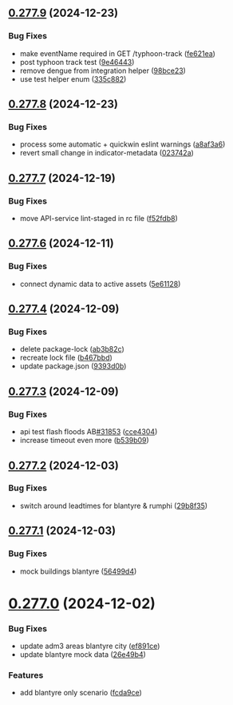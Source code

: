 ## [0.277.9](https://github.com/rodekruis/IBF-system/compare/v0.277.8...v0.277.9) (2024-12-23)


### Bug Fixes

* make eventName required in GET /typhoon-track ([fe621ea](https://github.com/rodekruis/IBF-system/commit/fe621ea30d046646df9a28192306b9c7a11d6a82))
* post typhoon track test ([9e46443](https://github.com/rodekruis/IBF-system/commit/9e46443733ed9fa75247d83560b5dd68fc3ffa64))
* remove dengue from integration helper ([98bce23](https://github.com/rodekruis/IBF-system/commit/98bce233b0b70bc6029ed13940e70d06020ba784))
* use test helper enum ([335c882](https://github.com/rodekruis/IBF-system/commit/335c882299d0c4572f6456044ed8711904f1cec2))



## [0.277.8](https://github.com/rodekruis/IBF-system/compare/v0.277.7...v0.277.8) (2024-12-23)


### Bug Fixes

* process some automatic + quickwin eslint warnings ([a8af3a6](https://github.com/rodekruis/IBF-system/commit/a8af3a67b9eace943c7a1059c6776437a807bcd1))
* revert small change in indicator-metadata ([023742a](https://github.com/rodekruis/IBF-system/commit/023742a0d96bd832738a553b1ea3ac871c253c98))



## [0.277.7](https://github.com/rodekruis/IBF-system/compare/v0.277.6...v0.277.7) (2024-12-19)


### Bug Fixes

* move API-service lint-staged in rc file ([f52fdb8](https://github.com/rodekruis/IBF-system/commit/f52fdb89c4d79bc90c103f90dfc139ecb62820d2))



## [0.277.6](https://github.com/rodekruis/IBF-system/compare/v0.277.5...v0.277.6) (2024-12-11)


### Bug Fixes

* connect dynamic data to active assets ([5e61128](https://github.com/rodekruis/IBF-system/commit/5e61128e8e226ae8b03f0e5813aca5189ffaf8d4))



## [0.277.4](https://github.com/rodekruis/IBF-system/compare/v0.277.3...v0.277.4) (2024-12-09)


### Bug Fixes

* delete package-lock ([ab3b82c](https://github.com/rodekruis/IBF-system/commit/ab3b82c2863e4baa1dd9f3976477ae0e23e07082))
* recreate lock file ([b467bbd](https://github.com/rodekruis/IBF-system/commit/b467bbded4e01753b66a993aa304f317388096f5))
* update package.json ([9393d0b](https://github.com/rodekruis/IBF-system/commit/9393d0b1bd062d87f242eb5691dea3a935e136d4))



## [0.277.3](https://github.com/rodekruis/IBF-system/compare/v0.277.2...v0.277.3) (2024-12-09)


### Bug Fixes

* api test flash floods AB[#31853](https://github.com/rodekruis/IBF-system/issues/31853) ([cce4304](https://github.com/rodekruis/IBF-system/commit/cce4304e33c44c9c459b4738b944bfbfe3e8dd94))
* increase timeout even more ([b539b09](https://github.com/rodekruis/IBF-system/commit/b539b09759077522b88c01a74d94f39ad97abcba))



## [0.277.2](https://github.com/rodekruis/IBF-system/compare/v0.277.1...v0.277.2) (2024-12-03)


### Bug Fixes

* switch around leadtimes for blantyre & rumphi ([29b8f35](https://github.com/rodekruis/IBF-system/commit/29b8f352e61ed3c774d69795f87bd92932e725ac))



## [0.277.1](https://github.com/rodekruis/IBF-system/compare/v0.277.0...v0.277.1) (2024-12-03)


### Bug Fixes

* mock buildings blantyre ([56499d4](https://github.com/rodekruis/IBF-system/commit/56499d4a10c81a1f82a4005312f24e71793acbe9))



# [0.277.0](https://github.com/rodekruis/IBF-system/compare/v0.276.9...v0.277.0) (2024-12-02)


### Bug Fixes

* update adm3 areas blantyre city ([ef891ce](https://github.com/rodekruis/IBF-system/commit/ef891ce7674da761519dc7d3a5653120b64f8c26))
* update blantyre mock data ([26e49b4](https://github.com/rodekruis/IBF-system/commit/26e49b4d9c5f7c091b93a6afb8b770838451e65f))


### Features

* add blantyre only scenario ([fcda9ce](https://github.com/rodekruis/IBF-system/commit/fcda9ce4122e8e71df085377388191389372f526))



